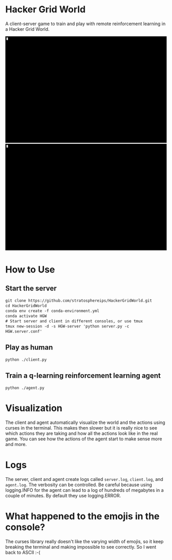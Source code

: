 # Hacker Grid World
A client-server game to train and play with remote reinforcement learning in a Hacker Grid World.

<p align="center">
<img src="https://github.com/stratosphereips/HackerGridWorld/raw/main/client.gif" width="850px" title="HGW in action.">
<img src="https://github.com/stratosphereips/HackerGridWorld/raw/main/agent.gif" width="850px" title="HGW in action.">
</p>



# How to Use

## Start the server

    git clone https://github.com/stratosphereips/HackerGridWorld.git
    cd HackerGridWorld
    conda env create -f conda-environment.yml
    conda activate HGW
    # Start server and client in different consoles, or use tmux
    tmux new-session -d -s HGW-server 'python server.py -c HGW.server.conf'

## Play as human

    python ./client.py

## Train a q-learning reinforcement learning agent

    python ./agent.py

# Visualization

The client and agent automatically visualize the world and the actions using curses in the terminal. This makes then slower but it is really nice to see which actions they are taking and how all the actions look like in the real game. You can see how the actions of the agent start to make sense more and more.

# Logs

The server, client and agent create logs called `server.log`, `client.log`, and `agent.log`. The verbosity can be controlled. Be careful because using logging.INFO for the agent can lead to a log of hundreds of megabytes in a couple of minutes. By default they use logging.ERROR.

# What happened to the emojis in the console?

The curses library really doesn't like the varying width of emojis, so it keep breaking the terminal and making impossible to see correctly. So I went back to ASCII :-(
